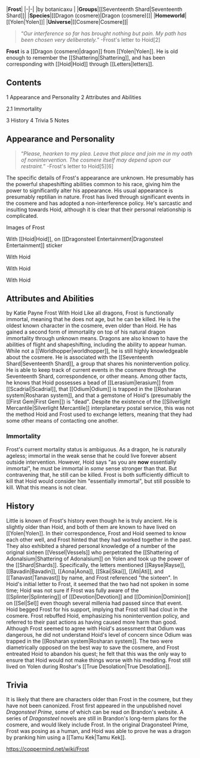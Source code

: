 |**Frost**|
|-|-|
|by  botanicaxu |
|**Groups**|[[Seventeenth Shard\|Seventeenth Shard]]|
|**Species**|[[Dragon (cosmere)\|Dragon (cosmere)]]|
|**Homeworld**|[[Yolen\|Yolen]]|
|**Universe**|[[Cosmere\|Cosmere]]|

>“*Our interference so far has brought nothing but pain. My path has been chosen very deliberately.*”
\-Frost's letter to Hoid[2]


**Frost** is a [[Dragon (cosmere)\|dragon]] from [[Yolen\|Yolen]]. He is old enough to remember the [[Shattering\|Shattering]], and has been corresponding with [[Hoid\|Hoid]] through [[Letters\|letters]].

## Contents

1 Appearance and Personality
2 Attributes and Abilities

2.1 Immortality


3 History
4 Trivia
5 Notes


## Appearance and Personality
>“*Please, hearken to my plea. Leave that place and join me in my oath of nonintervention. The cosmere itself may depend upon our restraint.*”
\-Frost's letter to Hoid[5][6]


The specific details of Frost's appearance are unknown. He presumably has the powerful shapeshifting abilities common to his race, giving him the power to significantly alter his appearance. His usual appearance is presumably reptilian in nature.
Frost has lived through significant events in the cosmere and has adopted a non-interference policy. He's sarcastic and insulting towards Hoid, although it is clear that their personal relationship is complicated.


Images of Frost



 With [[Hoid\|Hoid]], on [[Dragonsteel Entertainment\|Dragonsteel Entertainment]] sticker





 With Hoid





 With Hoid





 With Hoid



## Attributes and Abilities
 by  Katie Payne  Frost With Hoid
Like all dragons, Frost is functionally immortal, meaning that he does not age, but he can be killed. He is the oldest known character in the cosmere, even older than Hoid. He has gained a second form of immortality on top of his natural dragon immortality through unknown means.
Dragons are also known to have the abilities of flight and shapeshifting, including the ability to appear human.
While not a [[Worldhopper\|worldhopper]], he is still highly knowledgeable about the cosmere. He is associated with the [[Seventeenth Shard\|Seventeenth Shard]], a group that shares his nonintervention policy. He is able to keep track of current events in the cosmere through the Seventeenth Shard, correspondence, or other means. Among other facts, he knows that Hoid possesses a bead of [[Lerasium\|lerasium]] from [[Scadrial\|Scadrial]], that [[Odium\|Odium]] is trapped in the [[Rosharan system\|Rosharan system]], and that a gemstone of Hoid's (presumably the [[First Gem\|First Gem]]) is "dead". Despite the existence of the [[Silverlight Mercantile\|Silverlight Mercantile]] interplanetary postal service, this was not the method Hoid and Frost used to exchange letters, meaning that they had some other means of contacting one another.

### Immortality
Frost's current mortality status is ambiguous. As a dragon, he is naturally ageless; immortal in the weak sense that he could live forever absent outside intervention. However, Hoid says "as you are **now** essentially immortal", he must be immortal in *some* sense stronger than that. But contravening that, he still can be killed. Frost is both sufficiently difficult to kill that Hoid would consider him "essentially immortal", but still possible to kill. What this means is not clear.

## History
Little is known of Frost's history even though he is truly ancient. He is slightly older than Hoid, and both of them are known to have lived on [[Yolen\|Yolen]]. In their correspondence, Frost and Hoid seemed to know each other well, and Frost hinted that they had worked together in the past. They also exhibited a shared personal knowledge of a number of the original sixteen [[Vessel\|Vessels]] who perpetrated the [[Shattering of Adonalsium\|Shattering of Adonalsium]] on Yolen and took up the power of the [[Shard\|Shards]]. Specifically, the letters mentioned [[Rayse\|Rayse]], [[Bavadin\|Bavadin]], [[Aona\|Aona]], [[Skai\|Skai]], [[Ati\|Ati]], and [[Tanavast\|Tanavast]] by name, and Frost referenced "the sixteen".
In Hoid's initial letter to Frost, it seemed that the two had not spoken in some time; Hoid was not sure if Frost was fully aware of the [[Splinter\|Splintering]] of [[Devotion\|Devotion]] and [[Dominion\|Dominion]] on [[Sel\|Sel]] even though several millenia had passed since that event. Hoid begged Frost for his support, implying that Frost still had clout in the cosmere. Frost rebuffed Hoid, emphasizing his nonintervention policy, and referred to their past actions as having caused more harm than good. Although Frost seemed to agree with Hoid's assessment that Odium was dangerous, he did not understand Hoid's level of concern since Odium was trapped in the [[Rosharan system\|Rosharan system]]. The two were diametrically opposed on the best way to save the cosmere, and Frost entreated Hoid to abandon his quest; he felt that this was the only way to ensure that Hoid would not make things worse with his meddling.
Frost still lived on Yolen during Roshar's [[True Desolation\|True Desolation]].

## Trivia
It is likely that there are characters older than Frost in the cosmere, but they have not been canonized.
Frost first appeared in the unpublished novel *Dragonsteel Prime*, some of which can be read on Brandon's website. A series of *Dragonsteel* novels are still in Brandon's long-term plans for the cosmere, and would likely include Frost.
In the original Dragonsteel Prime, Frost was posing as a human, and Hoid was able to prove he was a dragon by pranking him using a [[Tamu Kek\|Tamu Kek]].


https://coppermind.net/wiki/Frost